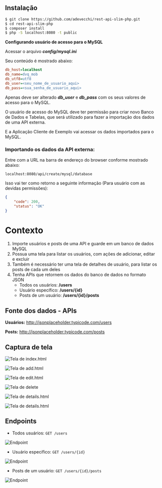 ## Instalação

```bash
$ git clone https://github.com/adevecchi/rest-api-slim-php.git
$ cd rest-api-slim-php
$ composer install
$ php -S localhost:8080 -t public
```

**Configurando usuário de acesso para o MySQL**

Acessar o arquivo ***config/mysql.ini***

Seu conteúdo é mostrado abaixo:

```ini
db_host=localhost
db_name=dvq_mob
db_utf8=utf8
db_user=<seu_nome_de_usuario_aqui>
db_pass=<sua_senha_de_usuario_aqui>
```
Apenas deve ser alterado ***db_user*** e ***db_pass*** com os seus valores de acesso para o MySQL.

O usuário de acesso do MySQL deve ter permissão para criar novo Banco de Dados e Tabelas, que será utilizado
para fazer a importação dos dados de uma API externa.

E a Aplicação Cliente de Exemplo vai acessar os dados importados para o MySQL.

### Importando os dados da API externa:

Entre com a URL na barra de endereço do browser conforme mostrado abaixo:

```text
localhost:8080/api/create/mysql/database
```

Isso vai ter como retorno a seguinte informação (Para usuário com as devidas permissões):

```json
{
    "code": 200,
    "status": "OK"
}
```

Contexto
========
1. Importe usuários e posts de uma API e guarde em um banco de dados MySQL
1. Possua uma tela para listar os usuários, com ações de adicionar, editar e excluir
1. Também é necessário ter uma tela de detalhes de usuário, para listar os posts de cada um deles
1. Tenha APIs que retornem os dados do banco de dados no formato JSON
   * Todos os usuários: **/users**
   * Usuário específico: **/users/{id}**
   * Posts de um usuário: **/users/{id}/posts**

## Fonte dos dados - APIs

**Usuários:**
http://jsonplaceholder.typicode.com/users

**Posts:**
http://jsonplaceholder.typicode.com/posts

Captura de tela
---------------

![Tela de index.html](https://github.com/adevecchi/rest-api-slim-php/blob/master/public/assets/images/screenshot/index.png)

![Tela de add.html](https://github.com/adevecchi/rest-api-slim-php/blob/master/public/assets/images/screenshot/add.png)

![Tela de edit.html](https://github.com/adevecchi/rest-api-slim-php/blob/master/public/assets/images/screenshot/edit.png)

![Tela de delete](https://github.com/adevecchi/rest-api-slim-php/blob/master/public/assets/images/screenshot/delete.png)

![Tela de details.html](https://github.com/adevecchi/rest-api-slim-php/blob/master/public/assets/images/screenshot/details-1.png)

![Tela de details.html](https://github.com/adevecchi/rest-api-slim-php/blob/master/public/assets/images/screenshot/details-2.png)

Endpoints
---------

- Todos usuários: `GET /users`

![Endpoint](https://github.com/adevecchi/rest-api-slim-php/blob/master/public/assets/images/screenshot/get-users.png)

- Usuário específico: `GET /users/{id}`

![Endpoint](https://github.com/adevecchi/rest-api-slim-php/blob/master/public/assets/images/screenshot/get-users-id.png)

- Posts de um usuário: `GET /users/{id}/posts`

![Endpoint](https://github.com/adevecchi/rest-api-slim-php/blob/master/public/assets/images/screenshot/get-users-id-posts.png)

